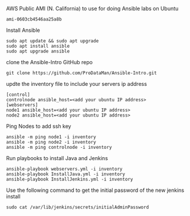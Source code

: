 AWS Public AMI (N. California) to use for doing Ansible labs on Ubuntu
```
ami-0603cb4546aa25a8b
```
Install Ansible

```
sudo apt update && sudo apt upgrade
sudo apt install ansible
sudo apt upgrade ansible
```
clone the Ansible-Intro GitHub repo
```
git clone https://github.com/ProDataMan/Ansible-Intro.git
```
updte the inventory file to include your servers ip address

```
[control]
controlnode ansible_host=<add your ubuntu IP address>
[webservers]
node1 ansible_host=<add your ubuntu IP address>
node2 ansible_host=<add your ubuntu IP address>
```

Ping Nodes to add ssh key

```
ansible -m ping node1 -i inventory
ansible -m ping node2 -i inventory
ansible -m ping controlnode -i inventory
```
Run playbooks to install Java and Jenkins

```
ansible-playbook webservers.yml -i inventory
ansible-playbook InstallJava.yml -i inventory
ansible-playbook InstallJenkins.yml -i inventory
```

Use the following command to get the initial password of the new jenkins install

```
sudo cat /var/lib/jenkins/secrets/initialAdminPassword
```
